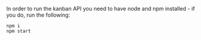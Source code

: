 In order to run the kanban API you need to have node and npm installed - if you do, run the following:
```
npm i
npm start
```

